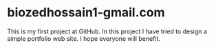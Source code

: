 # biozedhossain1-gmail.com
This is my first project at GitHub. In this project I have tried to design a simple portfolio web site. I hope everyone will benefit.
